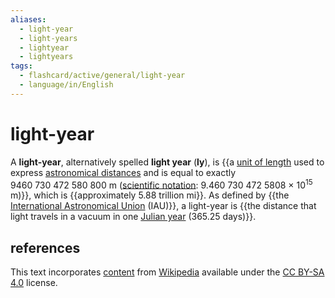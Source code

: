 ```yaml
---
aliases:
  - light-year
  - light-years
  - lightyear
  - lightyears
tags:
  - flashcard/active/general/light-year
  - language/in/English
---
```


# light-year

A __light-year__, alternatively spelled __light year__ (__ly__), is {{a [unit of length](unit%20of%20length.md) used to express [astronomical distances](distance%20measure.md) and is equal to exactly 9460&nbsp;730&nbsp;472&nbsp;580&nbsp;800 m ([scientific notation](scientific%20notation.md): 9.460&nbsp;730&nbsp;472&nbsp;5808 × 10<sup>15</sup> m)}}, which is {{approximately 5.88 trillion mi}}. As defined by {{the [International Astronomical Union](International%20Astronomical%20Union.md) (IAU)}}, a light-year is {{the distance that light travels in a vacuum in one [Julian year](Julian%20year%20(astronomy).md) (365.25 days)}}. <!--SR:!2024-11-24,84,250!2024-12-07,76,190!2025-01-12,148,310!2025-04-22,210,310-->

## references

This text incorporates [content](https://en.wikipedia.org/wiki/light-year) from [Wikipedia](Wikipedia.md) available under the [CC BY-SA 4.0](https://creativecommons.org/licenses/by-sa/4.0/) license.
